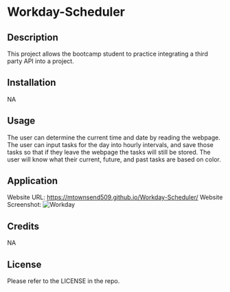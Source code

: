 # Workday-Scheduler


## Description


This project allows the bootcamp student to practice integrating a third party API into a project.


## Installation


NA


## Usage


The user can determine the current time and date by reading the webpage. The user can input tasks for the day into hourly intervals, and save those tasks so that if they leave the webpage the tasks will still be stored. The user will know what their current, future, and past tasks are based on color.


## Application


Website URL: https://mtownsend509.github.io/Workday-Scheduler/
Website Screenshot: ![Workday](https://user-images.githubusercontent.com/111660791/199154116-6e705dc4-da0d-4773-bf74-cf7781e67009.PNG)



## Credits


NA


## License


Please refer to the LICENSE in the repo.
